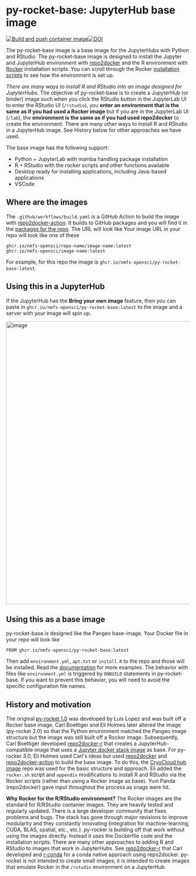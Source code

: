 # py-rocket-base: JupyterHub base image

[![Build and push container image](https://github.com/nmfs-opensci/py-rocket-base/actions/workflows/build.yaml/badge.svg)](https://github.com/nmfs-opensci/py-rocket-base/actions/workflows/build.yaml)[![DOI](https://zenodo.org/badge/DOI/10.5281/zenodo.13942617.svg)](https://doi.org/10.5281/zenodo.13942617)

The py-rocket-base image is a base image for the JupyterHubs with Python and RStudio. The py-rocket-base image is designed to install the Jupyter and JupyterHub environment with [repo2docker](https://repo2docker.readthedocs.io) and the R environment with [Rocker](https://rocker-project.org/) installation scripts. You can scroll through the Rocker [installation scripts](https://github.com/rocker-org/rocker-versioned2/blob/master/scripts/install_rstudio.sh) to see how the environment is set up.

*There are many ways to install R and RStudio into an image designed for JupyterHubs.* The objective of py-rocket-base is to create a JupyterHub (or binder) image such when you click the RStudio button in the JupyterLab UI to enter the RStudio UI (`/rstudio`), you **enter an environment that is the same as if you had used a Rocker image** but if you are in the JupyterLab UI (`/lab`), the **environment is the same as if you had used repo2docker** to create the environment. There are many other ways to install R and RStudio in a JupyterHub image. See History below for other approaches we have used. 

The base image has the following support:

* Python + JupyterLab with mamba handling package installation
* R + RStudio with the rocker scripts and other functions available
* Desktop ready for installing applications, including Java-based applications
* VSCode

## Where are the images

The `.github/workflows/build.yaml` is a GitHub Action to build the image with [repo2docker-action](https://github.com/jupyterhub/repo2docker-action). It builds to GitHub packages and you will find it in the [packages for the repo](https://github.com/orgs/nmfs-opensci/packages?repo_name=py-rocket-base). The URL will look like
Your image URL in your repo will look like one of these
```
ghcr.io/nmfs-opensci/repo-name/image-name:latest
ghcr.io/nmfs-opensci/image-name:latest
```
For example, for this repo the image is `ghcr.io/nmfs-opensci/py-rocket-base:latest`.

## Using this in a JupyterHub

If the JupyterHub has the **Bring your own image** feature, then you can paste in `ghcr.io/nmfs-opensci/py-rocket-base:latest` to the image and a server with your image will spin up.

<img width="772" alt="image" src="https://github.com/user-attachments/assets/13f1d200-b8a6-44e1-a9db-537260b21ec4">

## Using this as a base image

py-rocket-base is designed like the Pangeo base-image. Your Docker file in your repo will look like
```
FROM ghcr.io/nmfs-opensci/py-rocket-base:latest
```
Then add `environment.yml`, `apt.txt` or `install.R` to the repo and those will be installed. Read the [documentation](https://nmfs-opensci.github.io/py-rocket-base/) for more examples. The behavior with files like `environment.yml` is triggered by `ONBUILD` statements in py-rocket-base. If you want to prevent this behavior, you will need to avoid the specific configuration file names.

## History and motivation

The original [py-rocket 1.0](https://github.com/NASA-Openscapes/py-rocket) was developed by Luis Lopez and was built off a Rocker base image. Carl Boettiger and Eli Holmes later altered the image (py-rocket 2.0) so that the Python environment matched the Pangeo image structure but the image was still built off a Rocker image. Subsequently, Carl Boettiger developed [repo2docker-r](https://github.com/boettiger-lab/repo2docker-r) that creates a JupyterHub-compatible image that uses a [Jupyter docker stack image](https://jupyter-docker-stacks.readthedocs.io/en/latest/) as base. For py-rocker 3.0, Eli Holmes used Carl's ideas but used [repo2docker](https://repo2docker.readthedocs.io/en/latest/) and [repo2docker-action](https://github.com/jupyterhub/repo2docker-action) to build the base image. To do this, the [CryoCloud hub image](https://github.com/CryoInTheCloud/hub-image) repo was used for the basic structure and approach. Eli added the `rocker.sh` script and `appendix` modifications to install R and RStudio via the Rocker scripts (rather than using a Rocker image as base). Yuvi Panda (repo2docker) gave input throughout the process as snags were hit.

**Why Rocker for the R/RStudio environment?** The Rocker images are the standard for R/RStudio contanier images. They are heavily tested and regularly updated. There is a large developer community that fixes problems and bugs. The stack has gone through major revisions to improve modularity and they constantly innovating (integration for machine-learning, CUDA, BLAS, spatial, etc., etc.). py-rocker is building off that work without using the images directly. Instead it uses the Dockerfile code and the installation scripts.  There are many other approaches to adding R and RStudio to images that work in JupyterHubs. See [repo2docker-r](https://github.com/boettiger-lab/repo2docker-r) that Carl developed and [r-conda](https://github.com/binder-examples/r-conda) for a conda native approach using repo2docker. py-rocket is not intended to create small images; it is intended to create images that emulate Rocker in the `/rstudio` environment on a JupyterHub.
